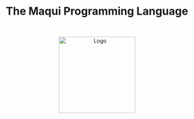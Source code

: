 <h1 align="center">The Maqui Programming Language</h1><br>
<p align="center">
    <img src="https://maqui.dev/logo.png" width="200" alt="Logo">
</p>
